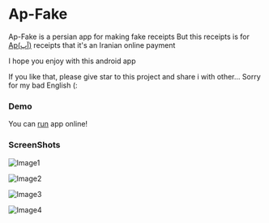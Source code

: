 # Ap-Fake

Ap-Fake is a persian app for making fake receipts
But this receipts is for [Ap(آپ)](https://asanpardakht.ir/) receipts that it's an Iranian online payment

I hope you enjoy with this android app

If you like that, please give star to this project and share i with other...
Sorry for my bad English (:

### Demo

You can [run](https://appetize.io/app/vf3dttdx0jd593r7xg966cqpa4) app online!

### ScreenShots

![Image1](https://uupload.ir/files/kaz7_whatsapp_image_2021-01-19_at_4.21.31_pm.jpeg)

![Image2](<https://uupload.ir/files/n0a4_whatsapp_image_2021-01-19_at_4.21.31_pm_(1).jpeg>)

![Image3](<https://uupload.ir/files/nht1_whatsapp_image_2021-01-19_at_4.21.31_pm_(2).jpeg>)

![Image4](https://uupload.ir/files/2lfg_whatsapp_image_2021-01-19_at_4.22.06_pm.jpeg)
